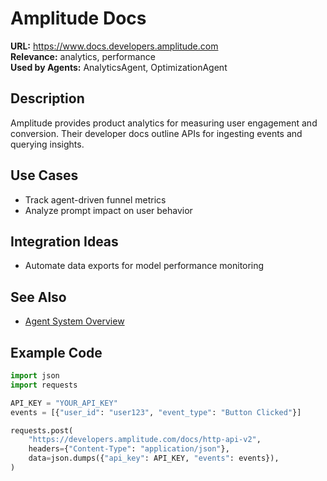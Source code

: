 # Amplitude Docs

**URL:** https://www.docs.developers.amplitude.com  
**Relevance:** analytics, performance  
**Used by Agents:** AnalyticsAgent, OptimizationAgent

## Description
Amplitude provides product analytics for measuring user engagement and conversion. Their developer docs outline APIs for ingesting events and querying insights.

## Use Cases
- Track agent-driven funnel metrics
- Analyze prompt impact on user behavior

## Integration Ideas
- Automate data exports for model performance monitoring

## See Also
- [Agent System Overview](../agent_system_overview.md)

## Example Code

```python
import json
import requests

API_KEY = "YOUR_API_KEY"
events = [{"user_id": "user123", "event_type": "Button Clicked"}]

requests.post(
    "https://developers.amplitude.com/docs/http-api-v2",
    headers={"Content-Type": "application/json"},
    data=json.dumps({"api_key": API_KEY, "events": events}),
)
```
